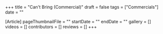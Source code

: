 +++
title = "Can't Bring (Commercial)"
draft = false
tags = ["Commercials"]
date = ""

[Article]
pageThumbnailFile = ""
startDate = ""
endDate = ""
gallery = []
videos = []
contributors = []
reviews = []
+++